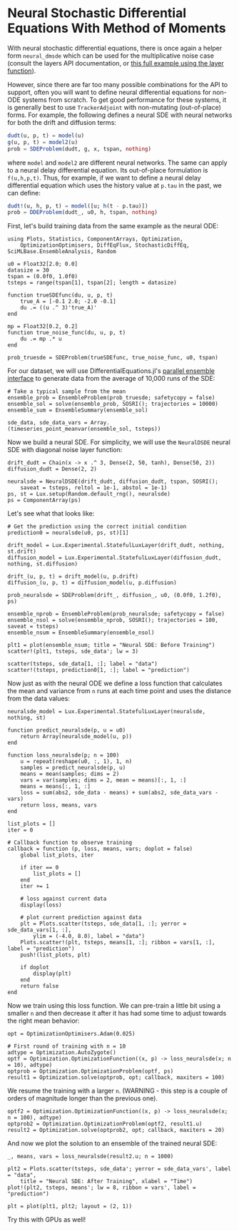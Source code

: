 # Neural Stochastic Differential Equations With Method of Moments

With neural stochastic differential equations, there is once again a helper form
`neural_dmsde` which can be used for the multiplicative noise case (consult the
layers API documentation, or [this full example using the layer
function](https://github.com/MikeInnes/zygote-paper/blob/master/neural_sde/neural_sde.jl)).

However, since there are far too many possible combinations for the API to
support, often you will want to define neural differential equations for
non-ODE systems from scratch. To get good performance for these systems,
it is generally best to use `TrackerAdjoint` with non-mutating (out-of-place)
forms. For example, the following defines a neural SDE with neural networks
for both the drift and diffusion terms:

```julia
dudt(u, p, t) = model(u)
g(u, p, t) = model2(u)
prob = SDEProblem(dudt, g, x, tspan, nothing)
```

where `model` and `model2` are different neural networks. The same can apply to
a neural delay differential equation. Its out-of-place formulation is
`f(u,h,p,t)`. Thus, for example, if we want to define a neural delay differential
equation which uses the history value at `p.tau` in the past, we can define:

```julia
dudt!(u, h, p, t) = model([u; h(t - p.tau)])
prob = DDEProblem(dudt_, u0, h, tspan, nothing)
```

First, let's build training data from the same example as the neural ODE:

```@example nsde
using Plots, Statistics, ComponentArrays, Optimization,
    OptimizationOptimisers, DiffEqFlux, StochasticDiffEq, SciMLBase.EnsembleAnalysis, Random

u0 = Float32[2.0; 0.0]
datasize = 30
tspan = (0.0f0, 1.0f0)
tsteps = range(tspan[1], tspan[2]; length = datasize)
```

```@example nsde
function trueSDEfunc(du, u, p, t)
    true_A = [-0.1 2.0; -2.0 -0.1]
    du .= ((u .^ 3)'true_A)'
end

mp = Float32[0.2, 0.2]
function true_noise_func(du, u, p, t)
    du .= mp .* u
end

prob_truesde = SDEProblem(trueSDEfunc, true_noise_func, u0, tspan)
```

For our dataset, we will use DifferentialEquations.jl's [parallel ensemble
interface](https://docs.sciml.ai/DiffEqDocs/stable/features/ensemble/) to generate
data from the average of 10,000 runs of the SDE:

```@example nsde
# Take a typical sample from the mean
ensemble_prob = EnsembleProblem(prob_truesde; safetycopy = false)
ensemble_sol = solve(ensemble_prob, SOSRI(); trajectories = 10000)
ensemble_sum = EnsembleSummary(ensemble_sol)

sde_data, sde_data_vars = Array.(timeseries_point_meanvar(ensemble_sol, tsteps))
```

Now we build a neural SDE. For simplicity, we will use the `NeuralDSDE`
neural SDE with diagonal noise layer function:

```@example nsde
drift_dudt = Chain(x -> x .^ 3, Dense(2, 50, tanh), Dense(50, 2))
diffusion_dudt = Dense(2, 2)

neuralsde = NeuralDSDE(drift_dudt, diffusion_dudt, tspan, SOSRI();
    saveat = tsteps, reltol = 1e-1, abstol = 1e-1)
ps, st = Lux.setup(Random.default_rng(), neuralsde)
ps = ComponentArray(ps)
```

Let's see what that looks like:

```@example nsde
# Get the prediction using the correct initial condition
prediction0 = neuralsde(u0, ps, st)[1]

drift_model = Lux.Experimental.StatefulLuxLayer(drift_dudt, nothing, st.drift)
diffusion_model = Lux.Experimental.StatefulLuxLayer(diffusion_dudt, nothing, st.diffusion)

drift_(u, p, t) = drift_model(u, p.drift)
diffusion_(u, p, t) = diffusion_model(u, p.diffusion)

prob_neuralsde = SDEProblem(drift_, diffusion_, u0, (0.0f0, 1.2f0), ps)

ensemble_nprob = EnsembleProblem(prob_neuralsde; safetycopy = false)
ensemble_nsol = solve(ensemble_nprob, SOSRI(); trajectories = 100, saveat = tsteps)
ensemble_nsum = EnsembleSummary(ensemble_nsol)

plt1 = plot(ensemble_nsum; title = "Neural SDE: Before Training")
scatter!(plt1, tsteps, sde_data'; lw = 3)

scatter(tsteps, sde_data[1, :]; label = "data")
scatter!(tsteps, prediction0[1, :]; label = "prediction")
```

Now just as with the neural ODE we define a loss function that calculates the
mean and variance from `n` runs at each time point and uses the distance from
the data values:

```@example nsde
neuralsde_model = Lux.Experimental.StatefulLuxLayer(neuralsde, nothing, st)

function predict_neuralsde(p, u = u0)
    return Array(neuralsde_model(u, p))
end

function loss_neuralsde(p; n = 100)
    u = repeat(reshape(u0, :, 1), 1, n)
    samples = predict_neuralsde(p, u)
    means = mean(samples; dims = 2)
    vars = var(samples; dims = 2, mean = means)[:, 1, :]
    means = means[:, 1, :]
    loss = sum(abs2, sde_data - means) + sum(abs2, sde_data_vars - vars)
    return loss, means, vars
end
```

```@example nsde
list_plots = []
iter = 0

# Callback function to observe training
callback = function (p, loss, means, vars; doplot = false)
    global list_plots, iter

    if iter == 0
        list_plots = []
    end
    iter += 1

    # loss against current data
    display(loss)

    # plot current prediction against data
    plt = Plots.scatter(tsteps, sde_data[1, :]; yerror = sde_data_vars[1, :],
        ylim = (-4.0, 8.0), label = "data")
    Plots.scatter!(plt, tsteps, means[1, :]; ribbon = vars[1, :], label = "prediction")
    push!(list_plots, plt)

    if doplot
        display(plt)
    end
    return false
end
```

Now we train using this loss function. We can pre-train a little bit using a
smaller `n` and then decrease it after it has had some time to adjust towards
the right mean behavior:

```@example nsde
opt = OptimizationOptimisers.Adam(0.025)

# First round of training with n = 10
adtype = Optimization.AutoZygote()
optf = Optimization.OptimizationFunction((x, p) -> loss_neuralsde(x; n = 10), adtype)
optprob = Optimization.OptimizationProblem(optf, ps)
result1 = Optimization.solve(optprob, opt; callback, maxiters = 100)
```

We resume the training with a larger `n`. (WARNING - this step is a couple of
orders of magnitude longer than the previous one).

```@example nsde
optf2 = Optimization.OptimizationFunction((x, p) -> loss_neuralsde(x; n = 100), adtype)
optprob2 = Optimization.OptimizationProblem(optf2, result1.u)
result2 = Optimization.solve(optprob2, opt; callback, maxiters = 20)
```

And now we plot the solution to an ensemble of the trained neural SDE:

```@example nsde
_, means, vars = loss_neuralsde(result2.u; n = 1000)

plt2 = Plots.scatter(tsteps, sde_data'; yerror = sde_data_vars', label = "data",
    title = "Neural SDE: After Training", xlabel = "Time")
plot!(plt2, tsteps, means'; lw = 8, ribbon = vars', label = "prediction")

plt = plot(plt1, plt2; layout = (2, 1))
```

Try this with GPUs as well!
